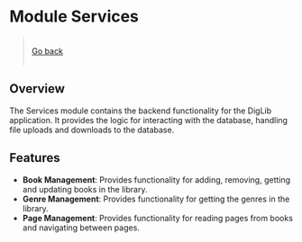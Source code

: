 # Module Services   

>&#8203;    
>[Go back](../../README.md)    
>&#8203;

## Overview
The Services module contains the backend functionality for the DigLib application. It provides the logic for interacting with the database, handling file uploads and downloads to the database. 

## Features
- **Book Management**: Provides functionality for adding, removing, getting and updating books in the library.
- **Genre Management**: Provides functionality for getting the genres in the library.
- **Page Management**: Provides functionality for reading pages from books and navigating between pages.